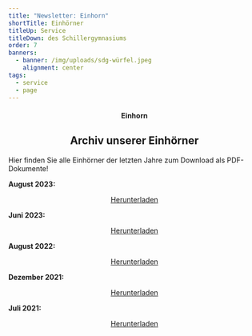 ```yaml
---
title: "Newsletter: Einhorn"
shortTitle: Einhörner
titleUp: Service
titleDown: des Schillergymnasiums
order: 7
banners:
  - banner: /img/uploads/sdg-würfel.jpeg
    alignment: center
tags:
  - service
  - page
---
```

<center><div class="title"><h4>Einhorn</h4><h2>Archiv unserer Einhörner</h2></div></center>

Hier finden Sie alle Einhörner der letzten Jahre zum Download als PDF-Dokumente!

**August 2023:**

<center><a href="/img/uploads/einhorn98_august2023.pdf" class="download-button" download><i class="bx bx-download"></i> Herunterladen</a></center>

**Juni 2023:**

<center><a href="/img/uploads/einhorn97_juni2023.pdf" class="download-button" download><i class="bx bx-download"></i> Herunterladen</a></center>

**August 2022:**

<center><a href="/img/uploads/einhorn96_august2022.pdf" class="download-button" download><i class="bx bx-download"></i> Herunterladen</a></center>

**Dezember 2021:**

<center><a href="/img/uploads/einhorn95_dezember2021.pdf" class="download-button" download><i class="bx bx-download"></i> Herunterladen</a></center>

**Juli 2021:**

<center><a href="/img/uploads/einhorn94_juli2021.pdf" class="download-button" download><i class="bx bx-download"></i> Herunterladen</a></center>